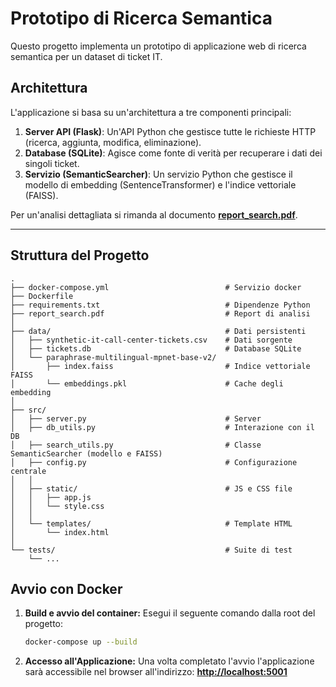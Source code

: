 # Prototipo di Ricerca Semantica

Questo progetto implementa un prototipo di applicazione web di ricerca semantica per un dataset di ticket IT.

##  Architettura

L'applicazione si basa su un'architettura a tre componenti principali:

1.  **Server API (Flask)**: Un'API Python che gestisce tutte le richieste HTTP (ricerca, aggiunta, modifica, eliminazione).
2.  **Database (SQLite)**: Agisce come fonte di verità per recuperare i dati dei singoli ticket.
3.  **Servizio (SemanticSearcher)**: Un servizio Python che gestisce il modello di embedding (SentenceTransformer) e l'indice vettoriale (FAISS).

Per un'analisi dettagliata si rimanda al documento **[report_search.pdf](report_search.pdf)**.

---

## Struttura del Progetto

```
.
├── docker-compose.yml                          # Servizio docker
├── Dockerfile             
├── requirements.txt                            # Dipendenze Python
├── report_search.pdf                           # Report di analisi
│
├── data/                                       # Dati persistenti
│   ├── synthetic-it-call-center-tickets.csv    # Dati sorgente
│   ├── tickets.db                              # Database SQLite
│   └── paraphrase-multilingual-mpnet-base-v2/  
│       ├── index.faiss                         # Indice vettoriale FAISS
│       └── embeddings.pkl                      # Cache degli embedding
│
├── src/                     
│   ├── server.py                               # Server
│   ├── db_utils.py                             # Interazione con il DB
│   ├── search_utils.py                         # Classe SemanticSearcher (modello e FAISS)
│   ├── config.py                               # Configurazione centrale
│   │
│   ├── static/                                 # JS e CSS file
│   │   ├── app.js
│   │   └── style.css
│   │
│   └── templates/                              # Template HTML
│       └── index.html
│
└── tests/                                      # Suite di test
    └── ...
```


## Avvio con Docker

1.  **Build e avvio del container:**
    Esegui il seguente comando dalla root del progetto:

    ```bash
    docker-compose up --build
    ```

2.  **Accesso all'Applicazione:**
    Una volta completato l'avvio l'applicazione sarà accessibile nel browser all'indirizzo:
    **[http://localhost:5001](http://localhost:5001)**